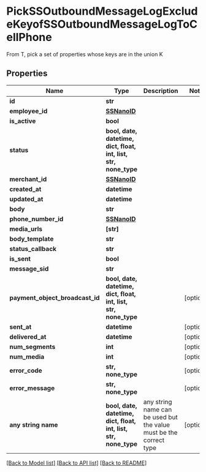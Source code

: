 # PickSSOutboundMessageLogExcludeKeyofSSOutboundMessageLogToCellPhone

From T, pick a set of properties whose keys are in the union K

## Properties
Name | Type | Description | Notes
------------ | ------------- | ------------- | -------------
**id** | **str** |  | 
**employee_id** | [**SSNanoID**](SSNanoID.md) |  | 
**is_active** | **bool** |  | 
**status** | **bool, date, datetime, dict, float, int, list, str, none_type** |  | 
**merchant_id** | [**SSNanoID**](SSNanoID.md) |  | 
**created_at** | **datetime** |  | 
**updated_at** | **datetime** |  | 
**body** | **str** |  | 
**phone_number_id** | [**SSNanoID**](SSNanoID.md) |  | 
**media_urls** | **[str]** |  | 
**body_template** | **str** |  | 
**status_callback** | **str** |  | 
**is_sent** | **bool** |  | 
**message_sid** | **str** |  | 
**payment_object_broadcast_id** | **bool, date, datetime, dict, float, int, list, str, none_type** |  | [optional] 
**sent_at** | **datetime** |  | [optional] 
**delivered_at** | **datetime** |  | [optional] 
**num_segments** | **int** |  | [optional] 
**num_media** | **int** |  | [optional] 
**error_code** | **str, none_type** |  | [optional] 
**error_message** | **str, none_type** |  | [optional] 
**any string name** | **bool, date, datetime, dict, float, int, list, str, none_type** | any string name can be used but the value must be the correct type | [optional]

[[Back to Model list]](../README.md#documentation-for-models) [[Back to API list]](../README.md#documentation-for-api-endpoints) [[Back to README]](../README.md)


